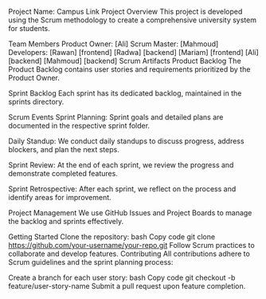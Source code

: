Project Name: Campus Link
Project Overview
This project is developed using the Scrum methodology to create a comprehensive university system for students.

Team Members
Product Owner: [Ali] 
Scrum Master: [Mahmoud]
Developers:
[Rawan] [frontend]
[Radwa] [backend]
[Mariam] [frontend]
[Ali] [backend]
[Mahmoud] [backend]
Scrum Artifacts
Product Backlog
The Product Backlog contains user stories and requirements prioritized by the Product Owner.

Sprint Backlog
Each sprint has its dedicated backlog, maintained in the sprints directory.

Scrum Events
Sprint Planning:
Sprint goals and detailed plans are documented in the respective sprint folder.

Daily Standup:
We conduct daily standups to discuss progress, address blockers, and plan the next steps.

Sprint Review:
At the end of each sprint, we review the progress and demonstrate completed features.

Sprint Retrospective:
After each sprint, we reflect on the process and identify areas for improvement.

Project Management
We use GitHub Issues and Project Boards to manage the backlog and sprints effectively.

Getting Started
Clone the repository:
bash
Copy code
git clone https://github.com/your-username/your-repo.git
Follow Scrum practices to collaborate and develop features.
Contributing
All contributions adhere to Scrum guidelines and the sprint planning process:

Create a branch for each user story:
bash
Copy code
git checkout -b feature/user-story-name
Submit a pull request upon feature completion.

 

